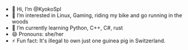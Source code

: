 - 👋 Hi, I’m @KyokoSpl
- 👀 I’m interested in Linux, Gaming, riding my bike and go running in the woods
- 🌱 I’m currently learning Python, C++, C#, rust
- 😄 Pronouns: she/her
- ⚡ Fun fact: It's illegal to own just one guinea pig in Switzerland. 

<!---
WynterKiese/WynterKiese is a ✨ special ✨ repository because its `README.md` (this file) appears on your GitHub profile.
You can click the Preview link to take a look at your changes.
--->
